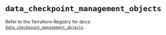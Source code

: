 # `data_checkpoint_management_objects`

Refer to the Terraform Registry for docs: [`data_checkpoint_management_objects`](https://registry.terraform.io/providers/checkpointsw/checkpoint/2.11.0/docs/data-sources/management_objects).
